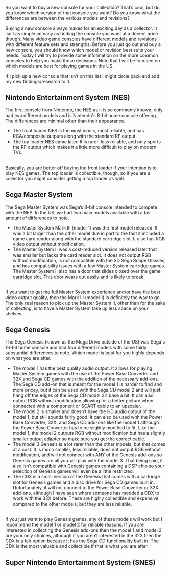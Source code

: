 So you want to buy a new console for your collection? That’s cool, but do you know which version of that console you want? Do you know what the differences are between the various models and revisions?

Buying a new console always makes for an exciting day as a collector. It isn’t as simple an easy as finding the console you want at a decent price though. Many video game consoles have different models and revisions with different feature sets and strengths. Before you just go out and buy a new console, you should know which model or revision best suits your needs. Today I will try to provide some information on the more common consoles to help you make those decisions. Note that I will be focused on which models are best for playing games in the US.

If I pick up a new console that isn’t on this list I might circle back and add my new findings/research to it.

## Nintendo Entertainment System (NES)

The first console from Nintendo, the NES as it is so commonly known, only had two different models and is Nintendo's 8-bit home console offering. The differences are minimal other than their appearance.

- The front loader NES is the most iconic, most reliable, and has RCA/composite outputs along with the standard RF output.
- The top loader NES came later. It is rarer, less reliable, and only sports the RF output which makes it a little more difficult to play on modern TVs.
<br><br>

Basically, you are better off buying the front loader if your intention is to play NES games. The top loader is collectible, though, so if you are a collector you might consider getting a top loader as well.

## Sega Master System

The Sega Master System was Sega’s 8-bit console intended to compete with the NES. In the US, we had two main models available with a fair amount of differences to note.

- The Master System Mark III (model 1) was the first model released. It was a bit larger than the other model due in part to the fact it included a game card reader along with the standard cartridge slot. It also has RGB video output without modification.
- The Master System II was a cost-reduced version released later that was smaller but lacks the card reader slot. It does not output RGB without modification, is not compatible with the 3D Sega Scope Glasses, and has compatibility issues with a few Master System cartridge games. The Master System II also has a door that slides closed over the game cartridge slot. This door wears out easily and is likely to break.
<br><br>

If you want to get the full Master System experience and/or have the best video output quality, then the Mark III (model 1) is definitely the way to go. The only real reason to pick up the Master System II, other than for the sake of collecting, is to have a Master System take up less space on your shelves.

## Sega Genesis

The Sega Genesis (known as the Mega Drive outside of the US) was Sega's 16-bit home console and had four different models with some fairly substantial differences to note. Which model is best for you highly depends on what you are after.

- The model 1 has the best quality audio output. It allows for playing Master System games with the use of the Power Base Converter and 32X and Sega CD games with the addition of the necessary add-ons. The Sega CD add-on that is meant for the model 1 is harder to find and more pricey, but it can be used with the Sega CD model 2 and will just hang off the edges of the Sega CD model 2’s base a bit. It can also output RGB without modification allowing for a better picture when connected with a component or SCART cable to an upscaler.
- The model 2 is smaller and doesn’t have the HD audio output of the model 1, but still sounds fairly good. It can also be used with the Power Base Converter, 32X, and Sega CD add-ons like the model 1 although the Power Base Converter has to be slightly modified to fit. Like the model 1, the model 2 outputs RGB without modification but has a slightly smaller output adapter so make sure you get the correct cable.
- The model 3 Genesis is a lot rarer than the other models, but that comes at a cost. It is much smaller, less reliable, does not output RGB without modification, and will not connect with ANY of the Genesis add-ons so Genesis games are all you will play with the model 3. That being said, it also isn’t compatible with Genesis games containing a DSP chip so your selection of Genesis games will even be a little restricted.
- The CDX is a small version of the Genesis that comes with a cartridge slot for Genesis games and a disc drive for Sega CD games built in. Unfortunately, it will not connect to the Power Base Converter or 32X add-ons, although I have seen where someone has modded a CDX to work with the 32X before. These are highly collectible and expensive compared to the other models, but they are less reliable.
<br><br>

If you just want to play Genesis games, any of these models will work but I recommend the model 1 or model 2 for reliable reasons. If you are interested in collecting the Genesis add-ons then the model 1 and model 2 are your only choices, although if you aren’t interested in the 32X then the CDX is a fair option because it has the Sega CD functionality built in. The CDX is the most valuable and collectible if that is what you are after.

## Super Nintendo Entertainment System (SNES)